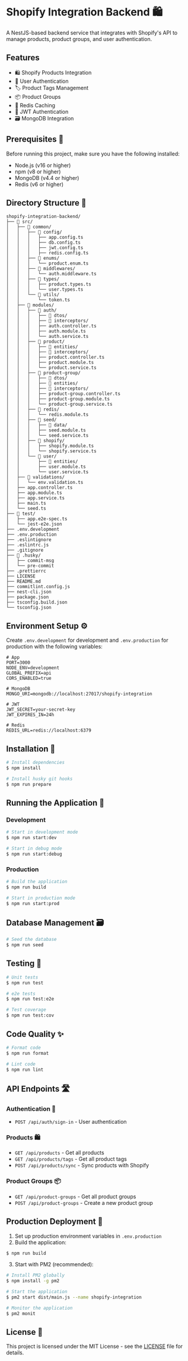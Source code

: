 # Shopify Integration Backend 🛍️

A NestJS-based backend service that integrates with Shopify's API to manage products, product groups, and user authentication.

## Features

- 🛍️ Shopify Products Integration
- 👥 User Authentication
- 🏷️ Product Tags Management
- 📦 Product Groups
- 🔄 Redis Caching
- 🔐 JWT Authentication
- 🗃️ MongoDB Integration

## Prerequisites 🚀

Before running this project, make sure you have the following installed:

- Node.js (v16 or higher)
- npm (v8 or higher)
- MongoDB (v4.4 or higher)
- Redis (v6 or higher)

## Directory Structure 📁

```
shopify-integration-backend/
├── 📁 src/
│   ├── 📁 common/
│   │   ├── 📁 config/
│   │   │   ├── app.config.ts
│   │   │   ├── db.config.ts
│   │   │   ├── jwt.config.ts
│   │   │   ├── redis.config.ts
│   │   ├── 📁 enums/
│   │   │   └── product.enum.ts
│   │   ├── 📁 middlewares/
│   │   │   └── auth.middleware.ts
│   │   ├── 📁 types/
│   │   │   ├── product.types.ts
│   │   │   └── user.types.ts
│   │   └── 📁 utils/
│   │       └── token.ts
│   ├── 📁 modules/
│   │   ├── 📁 auth/
│   │   │   ├── 📁 dtos/
│   │   │   ├── 📁 interceptors/
│   │   │   ├── auth.controller.ts
│   │   │   ├── auth.module.ts
│   │   │   └── auth.service.ts
│   │   ├── 📁 product/
│   │   │   ├── 📁 entities/
│   │   │   ├── 📁 interceptors/
│   │   │   ├── product.controller.ts
│   │   │   ├── product.module.ts
│   │   │   └── product.service.ts
│   │   ├── 📁 product-group/
│   │   │   ├── 📁 dtos/
│   │   │   ├── 📁 entities/
│   │   │   ├── 📁 interceptors/
│   │   │   ├── product-group.controller.ts
│   │   │   ├── product-group.module.ts
│   │   │   └── product-group.service.ts
│   │   ├── 📁 redis/
│   │   │   └── redis.module.ts
│   │   ├── 📁 seed/
│   │   │   ├── 📁 data/
│   │   │   ├── seed.module.ts
│   │   │   └── seed.service.ts
│   │   ├── 📁 shopify/
│   │   │   ├── shopify.module.ts
│   │   │   └── shopify.service.ts
│   │   └── 📁 user/
│   │       ├── 📁 entities/
│   │       ├── user.module.ts
│   │       └── user.service.ts
│   ├── 📁 validations/
│   │   └── env.validation.ts
│   ├── app.controller.ts
│   ├── app.module.ts
│   ├── app.service.ts
│   ├── main.ts
│   └── seed.ts
├── 📁 test/
│   ├── app.e2e-spec.ts
│   └── jest-e2e.json
├── .env.development
├── .env.production
├── .eslintignore
├── .eslintrc.js
├── .gitignore
├── 📁 .husky/
│   ├── commit-msg
│   └── pre-commit
├── .prettierrc
├── LICENSE
├── README.md
├── commitlint.config.js
├── nest-cli.json
├── package.json
├── tsconfig.build.json
└── tsconfig.json
```

## Environment Setup ⚙️

Create `.env.development` for development and `.env.production` for production with the following variables:

```env
# App
PORT=3000
NODE_ENV=development
GLOBAL_PREFIX=api
CORS_ENABLED=true

# MongoDB
MONGO_URI=mongodb://localhost:27017/shopify-integration

# JWT
JWT_SECRET=your-secret-key
JWT_EXPIRES_IN=24h

# Redis
REDIS_URL=redis://localhost:6379
```

## Installation 🔧

```bash
# Install dependencies
$ npm install

# Install husky git hooks
$ npm run prepare
```

## Running the Application 🚀

### Development

```bash
# Start in development mode
$ npm run start:dev

# Start in debug mode
$ npm run start:debug
```

### Production

```bash
# Build the application
$ npm run build

# Start in production mode
$ npm run start:prod
```

## Database Management 🗃️

```bash
# Seed the database
$ npm run seed
```

## Testing 🧪

```bash
# Unit tests
$ npm run test

# e2e tests
$ npm run test:e2e

# Test coverage
$ npm run test:cov
```

## Code Quality ✨

```bash
# Format code
$ npm run format

# Lint code
$ npm run lint
```

## API Endpoints 🛣️

### Authentication 🔐

- `POST /api/auth/sign-in` - User authentication

### Products 🛍️

- `GET /api/products` - Get all products
- `GET /api/products/tags` - Get all product tags
- `POST /api/products/sync` - Sync products with Shopify

### Product Groups 📦

- `GET /api/product-groups` - Get all product groups
- `POST /api/product-groups` - Create a new product group

## Production Deployment 🚀

1. Set up production environment variables in `.env.production`
2. Build the application:

```bash
$ npm run build
```

3. Start with PM2 (recommended):

```bash
# Install PM2 globally
$ npm install -g pm2

# Start the application
$ pm2 start dist/main.js --name shopify-integration

# Monitor the application
$ pm2 monit
```

## License 📝

This project is licensed under the MIT License - see the [LICENSE](LICENSE) file for details.
